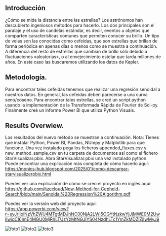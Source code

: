 ## Introducción
¿Cómo se mide la distancia entre las estrellas? Los astrónomos han descubierto ingeniosos métodos para hacerlo. Los dos principales son el paralaje y el uso de candelas estándar, es decir, eventos u objetos que comparten características comunes que permiten conocer su brillo. Un tipo de velas son las conocidas como cefeidas, que son estrellas que brillan de forma periódica en apenas días o menos como se muestra a continuación. A diferencia del resto de estrellas que cambian de brillo sólo debido a fluctuaciones «aleatorias», o al envejecimiento estelar que tarda millones de años. En este caso las buscaremos utilizando los datos de Kepler. 

## Metodología.
Para encontrar tales cefeidas tenemos que realizar una regresión senoidal a nuestros datos. En general, las cefeidas deben parecerse a una curva seno/coseno. Para encontrar tales estrellas, se creó un script python usando la implementación de la Transformada Rápida de Fourier de Sci-py. Finalmente creé un informe Power BI que utiliza Python Visuals. 

## Results Overwiew.
Los resultados del nuevo método se muestran a continuación. Nota: Tienes que instalar Python, Power BI, Pandas, NUmpy y Matplotlib para que funcione. Una vez instalado pega los ficheros appended_fluxes.csv y new_method_sample.csv en tu carpeta de documentos así como el fichero StarVisualizar.pbix. Abra StarVisualizar.pbix una vez instalado python. Puede encontrar una explicación más completa de cómo hacerlo aquí: https://monics-hub.blogspot.com/2025/01/como-descargar-starvisualizerpbix.html

Puedes ver una explicación de cómo se creo el proyecto en inglés aquí: https://github.com/itzecloud/New-Method-for-Cepheid-Search/blob/main/Senoidal%20Regression%20Algorithm.pdf

Puedes ver la versión web del proyecto aquí: https://app.powerbi.com/view?r=eyJrIjoiNzVhZWU4MTgtMDJhNC00NjA2LWI5OGYtNzkwYjJjMWE0M2UwIiwidCI6ImE4MGU0MjRhLTUzYzMtNGJlYS04NzdhLTc1YmZkMDZlZjIwMyJ9

![foto1](https://github.com/user-attachments/assets/972a152c-cea9-48dd-98c5-bd2bc0ef53ba)
![foto2](https://github.com/user-attachments/assets/0ce9787f-fedf-4c8a-8f3f-29e1cf537769)
![foto3](https://github.com/user-attachments/assets/9a961495-d4a6-455a-86be-e540fa02230d)
